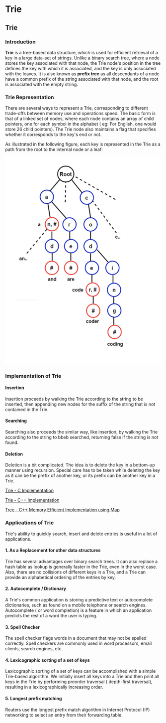 # Trie

## Trie 

### Introduction

**Trie** is a tree-based data structure, which is used for efficient retrieval of a key in a large data-set of strings. Unlike a binary search tree, where a node stores the key associated with that node, the Trie node's position in the tree defines the key with which it is associated, and the key is only associated with the leaves. It is also known as **prefix tree** as all descendants of a node have a  common prefix of the string associated with that node, and the root is associated with the empty string.

### Trie Representation

There are several ways to represent a Trie, corresponding to different trade-offs between memory use and operations speed. The basic form is that of a linked set of nodes, where each node contains an array of child pointers, one for each symbol in the alphabet \( eg: For English, one would store 26 child pointers\). The Trie node also maintains a flag that specifies whether it corresponds to the key's end or not.

As illustrated in the following figure, each key is represented in the Trie as a path from the root to the internal node or a leaf:

![Trie Representation](../.gitbook/assets/screenshot-2021-05-31-at-1.47.31-pm.png)

### Implementation of Trie

#### Insertion

Insertion proceeds by walking the Trie according to the string to be inserted, then appending new nodes for the suffix of the string that is not contained in the Trie.

#### Searching

Searching also proceeds the similar way, like insertion, by walking the Trie according to the string to bbeb searched, returning false if the string is not found.

#### Deletion

Deletion is a bit complicated. The idea is to delete the key in a bottom-up manner using recursion. Special care has to be taken while deleting the key as it can be the prefix of another key, or its prefix can be another key in a Trie.

[Trie - C Implementation](trie-c-implementation.md)

[Trie  - C++ Implementation](trie-c++-implementation.md)

[Tree - C++ Memory Efficient Implementation using Map](tree-c++-memory-efficient.md)

### Applications of Trie

Trie's ability to quickly search, insert and delete entries is useful in a lot of applications.

#### 1. As a Replacement for other data structures

Trie has several advantages over binary search trees. It can also replace a hash table as lookup is generally faster in the Trie, even in the worst case. Also, there are no collisions of different keys in a Trie, and a Trie can provide an alphabetical ordering of the entries by key.

#### 2. Autocomplete / Dictionary

A Trie's common application is storing a predictive text or autocomplete dictionaries, such as found on a mobile telephone or search engines. Autocomplete \( or word completion\) is a feature in which an application predicts the rest of a word the user is typing.

#### 3. Spell Checker

The spell checker flags words in a document that may not be spelled correctly. Spell checkers are commonly used in word processors, email clients, search engines, etc.

#### 4. Lexicographic sorting of a set of keys

Lexicographic sorting of a set of keys can be accomplished with a simple Trie-based algorithm. We initially insert all keys into a Trie and then print all keys in the Trie by performing preorder traversal \( depth-first traversal\), resulting in a lexicographically increasing order.

#### 5. Longest prefix matching

Routers use the longest prefix match algorithm in Internet Protocol \(IP\) networking to select an entry from their forwarding table.

